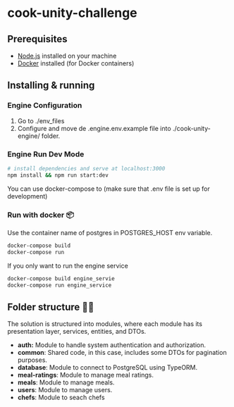 # cook-unity-challenge

## Prerequisites
- [Node.js](https://nodejs.org/) installed on your machine
- [Docker](https://www.docker.com/) installed (for Docker containers)

## Installing & running

### Engine Configuration
1. Go to ./env_files
2. Configure and move de .engine.env.example file into ./cook-unity-engine/ folder.

### Engine Run Dev Mode 
```bash
# install dependencies and serve at localhost:3000
npm install && npm run start:dev
```
You can use docker-compose to (make sure that .env file is set up for development)

### Run with docker 📦

Use the container name of postgres in POSTGRES_HOST env variable.

```bash
docker-compose build 
docker-compose run 
```

If you only want to run the engine service
```bash
docker-compose build engine_servie
docker-compose run engine_service
```

## Folder structure 📁📝

The solution is structured into modules, where each module has its presentation layer, services, entities, and DTOs.

- **auth:** Module to handle system authentication and authorization.
- **common**: Shared code, in this case, includes some DTOs for pagination purposes.
- **database**: Module to connect to PostgreSQL using TypeORM.
- **meal-ratings**: Module to manage meal ratings.
- **meals**: Module to manage meals.
- **users**: Module to manage users.
- **chefs**: Module to seach chefs 
